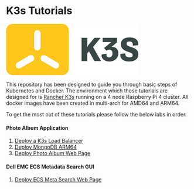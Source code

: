 # K3s Tutorials

<img src="k3s_logo.png" alt="k3s_logo"  />

This repository has been designed to guide you through basic steps of Kubernetes and Docker. The environment which these tutorials are designed for is [Rancher K3s](https://k3s.io/) running on a 4 node Raspberry Pi 4 cluster. All docker images have been created in multi-arch for AMD64 and ARM64.

To get the most out of these tutorials please follow the below labs in order.

#### Photo Album Application

1. [Deploy a K3s Load Balancer](https://github.com/chrisjen83/k3s-labs/tree/master/deploy-metallb)
2. [Deploy MongoDB ARM64](https://github.com/chrisjen83/k3s-labs/tree/master/deploy-mongo)
3. [Deploy Photo Album Web Page](https://github.com/chrisjen83/k3s-labs/tree/master/deploy-photo-album)

#### Dell EMC ECS Metadata Search GUI

1. [Deploy ECS Meta Search Web Page](https://github.com/chrisjen83/k3s-labs/tree/master/ecs_meta_search)



